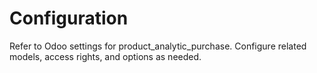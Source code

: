 # Configuration

Refer to Odoo settings for product_analytic_purchase. Configure related models, access rights, and options as needed.
